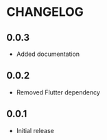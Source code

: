 # CHANGELOG

## 0.0.3

* Added documentation

## 0.0.2

* Removed Flutter dependency

## 0.0.1

* Initial release
